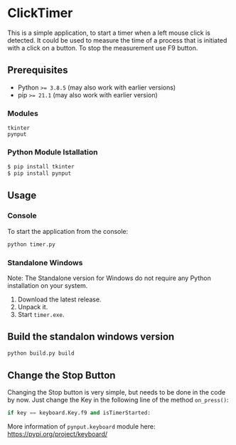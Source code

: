 # ClickTimer

This is a simple application, to start a timer when a left mouse click is detected. It could be used to measure the time of a process that is initiated with a click on a button. To stop the measurement use F9 button.

## Prerequisites

* Python `>= 3.8.5` (may also work with earlier versions)
* pip `>= 21.1` (may also work with earlier version)

### Modules

```
tkinter
pynput
```

### Python Module Istallation

```bash
$ pip install tkinter
$ pip install pynput
```

## Usage

### Console

To start the application from the console:

```bash
python timer.py
```

### Standalone Windows

Note: The Standalone version for Windows do not require any Python installation on your system.

1. Download the latest release.
2. Unpack it.
3. Start `timer.exe`.


## Build the standalon windows version

```bash
python build.py build
```


## Change the Stop Button

Changing the Stop button is very simple, but needs to be done in the code by now.
Just change the Key in the following line of the method `on_press()`:

```python
if key == keyboard.Key.f9 and isTimerStarted:
```

More information of `pynput.keyboard` module here: https://pypi.org/project/keyboard/
